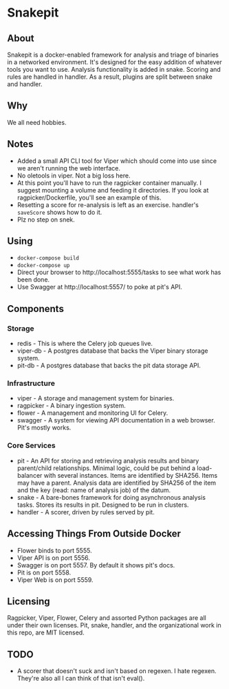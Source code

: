 # Snakepit

## About
Snakepit is a docker-enabled framework for analysis and triage of binaries in a networked environment. It's designed for the easy addition of whatever tools you want to use. Analysis functionality is added in snake. Scoring and rules are handled in handler. As a result, plugins are split between snake and handler.

## Why
We all need hobbies.

## Notes
* Added a small API CLI tool for Viper which should come into use since we aren't running the web interface.
* No oletools in viper. Not a big loss here.
* At this point you'll have to run the ragpicker container manually. I suggest mounting a volume and feeding it directories. If you look at ragpicker/Dockerfile, you'll see an example of this.
* Resetting a score for re-analysis is left as an exercise. handler's `saveScore` shows how to do it.
* Plz no step on snek.

## Using
* `docker-compose build`
* `docker-compose up`
* Direct your browser to http://localhost:5555/tasks to see what work has been done.
* Use Swagger at http://localhost:5557/ to poke at pit's API.

## Components

### Storage
* redis - This is where the Celery job queues live.
* viper-db - A postgres database that backs the Viper binary storage system.
* pit-db - A postgres database that backs the pit data storage API.

### Infrastructure
* viper - A storage and management system for binaries.
* ragpicker - A binary ingestion system.
* flower - A management and monitoring UI for Celery.
* swagger - A system for viewing API documentation in a web browser. Pit's mostly works.

### Core Services
* pit - An API for storing and retrieving analysis results and binary parent/child relationships. Minimal logic, could be put behind a load-balancer with several instances.  Items are identified by SHA256. Items may have a parent. Analysis data are identified by SHA256 of the item and the key (read: name of analysis job) of the datum.
* snake - A bare-bones framework for doing asynchronous analysis tasks. Stores its results in pit. Designed to be run in clusters.
* handler - A scorer, driven by rules served by pit.

## Accessing Things From Outside Docker
* Flower binds to port 5555.
* Viper API is on port 5556.
* Swagger is on port 5557. By default it shows pit's docs.
* Pit is on port 5558.
* Viper Web is on port 5559.

## Licensing
Ragpicker, Viper, Flower, Celery and assorted Python packages are all under their own licenses.
Pit, snake, handler, and the organizational work in this repo, are MIT licensed.

## TODO
* A scorer that doesn't suck and isn't based on regexen. I hate regexen. They're also all I can think of that isn't eval().
